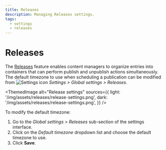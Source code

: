 ```yaml
---
title: Releases
description: Managing Releases settings.
tags:
  - settings
  - releases
---
```


# Releases

The [Releases](/user-docs/releases/introduction) feature enables content managers to organize entries into containers that can perform publish and unpublish actions simultaneously. The default timezone to use when scheduling a publication can be modified from ![Settings icon](/img/assets/icons/settings.svg) *Settings > Global settings > Releases*.

<!-- TODO: update screenshots and a dark mode one when I can actually test the feature -->
<ThemedImage
  alt="Release settings"
  sources={{
    light: '/img/assets/releases/release-settings.png',
    dark: '/img/assets/releases/release-settings.png',
  }}
/>

To modify the default timezone:

1. Go to the *Global settings > Releases* sub-section of the settings interface.
2. Click on the _Default timezone_ dropdown list and choose the default timezone to use.
3. Click **Save**.
